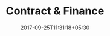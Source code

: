 ---
title: "Contract & Finance"
date: 2017-09-25T11:31:18+05:30
draft: false
layout: contract-owner-pending
property: "Casa Baga"
status: "In Process"

owner: true

qcstatus:
 forreview: true

---